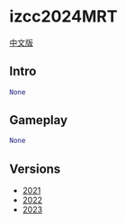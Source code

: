 # izcc2024MRT

[中文版](https://github.com/lucasw0908/izcc2024MRT/blob/main/README_TW.md)

## Intro

```py
None
```

## Gameplay

```py
None
```

## Versions

- [2021](https://github.com/IZCC111/izcc-2021-winter-metro)
- [2022](https://github.com/Timothychen00/izcc2022MRT)
- [2023](https://github.com/ddd-dong/izcc2023MRT)

